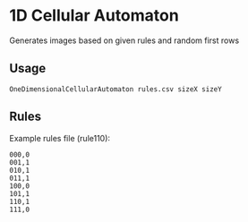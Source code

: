 # 1D Cellular Automaton
Generates images based on given rules and random first rows

## Usage
```console
OneDimensionalCellularAutomaton rules.csv sizeX sizeY
```
## Rules
Example rules file (rule110):
```csv
000,0
001,1
010,1
011,1
100,0
101,1
110,1
111,0
```